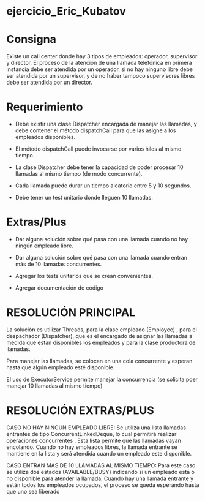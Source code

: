 # ejercicio_Eric_Kubatov

# Consigna

Existe un call center donde hay 3 tipos de empleados: operador, supervisor
y director. El proceso de la atención de una llamada telefónica en primera
instancia debe ser atendida por un operador, si no hay ninguno libre debe
ser atendida por un supervisor, y de no haber tampoco supervisores libres
debe ser atendida por un director.

# Requerimiento

- Debe existir una clase Dispatcher encargada de manejar las
llamadas, y debe contener el método dispatchCall para que las
asigne a los empleados disponibles.

- El método dispatchCall puede invocarse por varios hilos al mismo
tiempo.

- La clase Dispatcher debe tener la capacidad de poder procesar 10
llamadas al mismo tiempo (de modo concurrente).

- Cada llamada puede durar un tiempo aleatorio entre 5 y 10
segundos.

- Debe tener un test unitario donde lleguen 10 llamadas.

# Extras/Plus

- Dar alguna solución sobre qué pasa con una llamada cuando no hay
ningún empleado libre.

- Dar alguna solución sobre qué pasa con una llamada cuando entran
más de 10 llamadas concurrentes.

- Agregar los tests unitarios que se crean convenientes.

- Agregar documentación de código

# RESOLUCIÓN PRINCIPAL

La solución  es utilizar Threads, para la clase empleado (Employee) , para el despachador (Dispatcher), que es el encargado de asignar las llamadas a medida que estan disponibles los empleados y para la clase productora de llamadas.

Para manejar las llamadas, se colocan en una cola concurrente y esperan hasta que algún empleado esté disponible.

El uso de ExecutorService permite manejar la concurrencia (se solicita poer manejar 10 llamadas al mismo tiempo)

# RESOLUCIÓN EXTRAS/PLUS

CASO NO HAY NINGUN EMPLEADO LIBRE: Se utiliza una lista llamadas entrantes de tipo ConcurrentLinkedDeque, lo cual permitirá realizar operaciones concurrentes . Esta lista permite que las llamadas vayan encolando. Cuando no hay empleados libres, la llamada entrante se mantiene en la lista y será atendida cuando un empleado este disponible.

CASO ENTRAN MAS DE 10 LLAMADAS AL MISMO TIEMPO: Para este caso se utiliza dos estados (AVAILABLE/BUSY) indicando si un empleado está o no disponible para atender la llamada. Cuando hay una llamada entrante y están todos los empleados ocupados, el proceso se queda esperando hasta que uno sea liberado 



